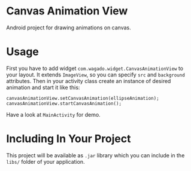 Canvas Animation View
=================

Android project for drawing animations on canvas.


Usage
=====

First you have to add widget `com.wagado.widget.CanvasAnimationView` to
your layout. It extends `ImageView`, so you can specify `src` and `background`
attributes. Then in your activity class create an instance of desired animation
and start it like this:

    canvasAnimationView.setCanvasAnimation(ellipseAnimation);
    canvasAnimationView.startCanvasAnimation();

Have a look at `MainActivity` for demo. 


Including In Your Project
=====

This project will be available as `.jar` library which you can include in the `libs/`
folder of your application.
